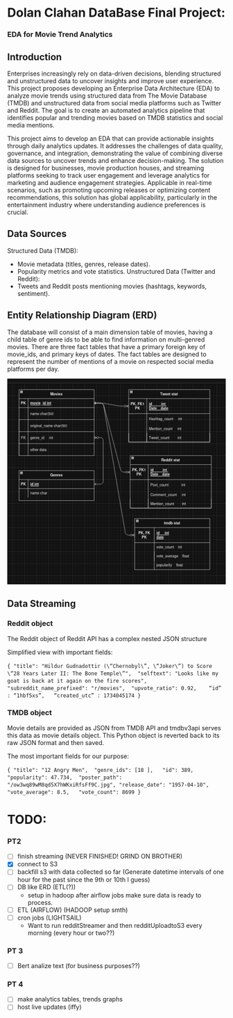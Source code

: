 # Dolan Clahan DataBase Final Project:
### EDA for Movie Trend Analytics

## Introduction
Enterprises increasingly rely on data-driven decisions, blending structured and unstructured data to uncover insights and improve user experience. This project proposes developing an Enterprise Data Architecture (EDA) to analyze movie trends using structured data from The Movie Database (TMDB) and unstructured data from social media platforms such as Twitter and Reddit. The goal is to create an automated analytics pipeline that identifies popular and trending movies based on TMDB statistics and social media mentions.

This project aims to develop an EDA that can provide actionable insights through daily analytics updates. It addresses the challenges of data quality, governance, and integration, demonstrating the value of combining diverse data sources to uncover trends and enhance decision-making. The solution is designed for businesses, movie production houses, and streaming platforms seeking to track user engagement and leverage analytics for marketing and audience engagement strategies. Applicable in real-time scenarios, such as promoting upcoming releases or optimizing content recommendations, this solution has global applicability, particularly in the entertainment industry where understanding audience preferences is crucial.

## Data Sources
Structured Data (TMDB):
 - Movie metadata (titles, genres, release dates).
 - Popularity metrics and vote statistics.
Unstructured Data (Twitter and Reddit):
 - Tweets and Reddit posts mentioning movies (hashtags, keywords, sentiment).

## Entity Relationship Diagram (ERD)
The database will consist of a main dimension table of movies, having a child table of genre ids to be able to find information on multi-genred movies. There are three fact tables that have a primary foreign key of movie_ids, and primary keys of dates. The fact tables are designed to represent the number of mentions of a movie on respected social media platforms per day.

![image](/pics/ERD-tmdb.png) 
<!-- include abs path https://github.com/dclahan/.... -->

## Data Streaming
### Reddit object
The Reddit object of Reddit API has a complex nested JSON structure

Simplified view with important fields:

`{
    "title": "Hildur Gudnadottir (\“Chernobyl\”, \“Joker\”) to Score \“28 Years Later II: The Bone Temple\”", 
    "selftext": "Looks like my goat is back at it again on the fire scores", 
    "subreddit_name_prefixed": "r/movies", 
    "upvote_ratio": 0.92,    “id” : “1hbf5xs”,   “created_utc” : 1734045174
}`

### TMDB object
Movie details are provided as JSON from TMDB API and tmdbv3api serves this data as movie details object. This Python object is reverted back to its raw JSON format and then saved.

The most important fields for our purpose:

`{
    "title": "12 Angry Men",  "genre_ids": [18 ],   "id": 389,
    "popularity": 47.734,  "poster_path": "/ow3wq89wM8qd5X7hWKxiRfsFf9C.jpg",
    "release_date": "1957-04-10",   "vote_average": 8.5,   "vote_count": 8699
}`

## 



# TODO:
### PT2
 - [ ] finish streaming (NEVER FINISHED! GRIND ON BROTHER)
 - [x] connect to S3
 - [ ] backfill s3 with data collected so far (Generate datetime intervals of one hour for the past since the 9th or 10th I guess)
 - [ ] DB like ERD (ETL(?))
    - setup in hadoop after airflow jobs make sure data is ready to process.
 - [ ] ETL (AIRFLOW) (HADOOP setup smth)
 - [ ] cron jobs (LIGHTSAIL) 
    - Want to run redditStreamer and then redditUploadtoS3 every morning (every hour or two??)
### PT 3
 - [ ] Bert analize text (for business purposes??)
### PT 4
 - [ ] make analytics tables, trends graphs
 - [ ] host live updates (iffy)
